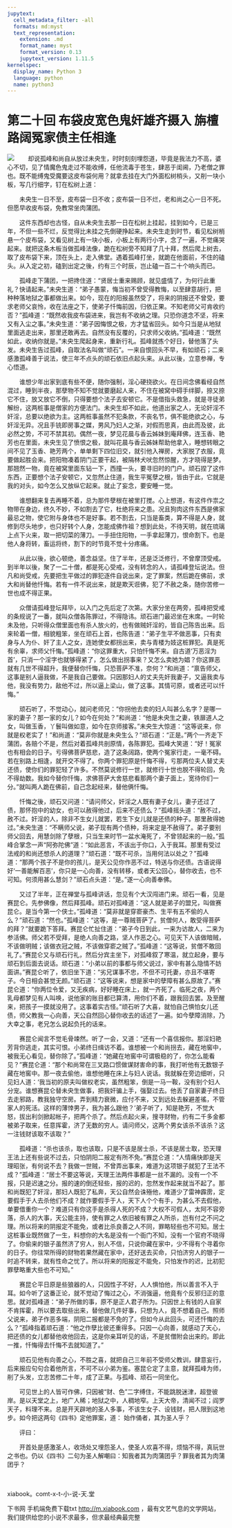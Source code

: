 ```yaml
---
jupytext:
  cell_metadata_filter: -all
  formats: md:myst
  text_representation:
    extension: .md
    format_name: myst
    format_version: 0.13
    jupytext_version: 1.11.5
kernelspec:
  display_name: Python 3
  language: python
  name: python3
---
```

# 第二十回 布袋皮宽色鬼奸雄齐摄入 旃檀路阔冤家债主任相逢

![](image/cover.jpg)
　　却说孤峰和尚自从放过未央生，时时刻刻埋怨道，毕竟是我法力不高，婆心不切，见了情魔色鬼走过不能收缚，任他流毒于苍生，肆恶于闺阃，乃老僧之罪也。既不能缚鬼受魔要这皮布袋何用？就拿去挂在大门外面松树梢头，又削一块小板，写几行细字，钉在松树上道：

　　未央生一日不至，皮布袋一日不收；皮布袋一日不烂，老和尚之心一日不死。但愿早收皮布袋，免教常坐肉蒲团。

　　这件东西却也古怪，自从未央生去那一日在松树上挂起，挂到如今，已是三年，不但一些不烂，反觉得比未挂之先倒硬挣起来。未央生走到时节，看见松树梢悬一个皮布袋，又看见树上有一块小板，小板上有两行小字，念了一遍，不觉痛哭起来。就把这条木板当做孤峰法像，跪在松树旁不知拜了几十拜，然后爬上树去，取了皮布袋下来，顶在头上，走入佛堂。遇着孤峰打坐，就跪在他面前，不住的磕头。从入定之初，磕到出定之後，约有三个时辰，岂止磕一百二十个响头而已。

　　孤峰走下蒲团，一把搀住道：“贤居士重来赐顾，就见盛情了，为何行此重礼？快请起来。”未央生道：“弟子愚蒙，悔当初不曾受得教悔，以至肆意胡行，把种种落地狱之事都做出来。如今，现在的阳报虽然受了，将来的阴报还不曾受，要求老师父哀怜，收在法座之下，使弟子忏悔前因，归依正果。不知老师父可肯收约否？”孤峰道：“既然收我皮布袋进来，我岂有不收纳之理。只恐你道念不坚，将来又有入尘之事。”未央生道：“弟子因悔恨之极，方才猛省回头。如今只当是从地狱里面逃走出来，那里还敢再去。自然没有反覆的，只求师父收纳。”孤峰道：“既然如此，收纳你就是。”未央生爬起身来，重新行礼。孤峰就拣个好日，替他落了头发。未央生告过孤峰，自取法名叫做“顽石”。一来自恨回头不早，有如顽石；二来感激孤峰善于说法，使三年不点头的顽石依旧点起头来。从此以後，立意参禅，专心悟道。

　　谁想少年出家到底有些不便，随你强制，淫心硬挠欲火。在日间念佛看经自然混过，睡到半夜，那孽物不知不觉就要磨起人来，不住在被窝中碍手绊脚，捺又捺它不住，放又放它不倒，只得要想个法子去安顿它。不是借指头救急，就是寻徒弟解纷，这两桩事是僧家的方便法门。未央生却不如此，他道出家之人，无论奸淫不奸淫，总要以绝欲为主。这两桩事虽然不犯条款，不丧名节，俱不能绝欲之心，与奸淫无异。况且手铳即房事之媒，男风乃妇人之渐，对假而思真，由此而及彼，此必然之势，不可不禁其初。偶然一夜，梦见花晨与香云姊妹到庵拜佛，连玉香、艳芳也在里面，未央生见了愤恨之极，就叫花晨与香云姊妹帮助他拿入，睡想转眼之间不见了玉香、艳芳两个，单单剩下四位旧交，就引他入禅房，大家脱了衣服，竟要做起胜会来。把阳物凑着阴门正要干起，被隔林犬吠忽然惊醒，方才晓得是梦。那翘然一物，竟在被窝里面东钻一下，西撞一头，要寻旧时的门户。顽石捏了这件东西，正要想个法子安顿它，又忽然止住道，我生平冤孽之根，皆由于此，它就是我的对头，如今怎么又放纵它起来。就止了妄念，要安睡一觉。

　　谁想翻来复去再睡不着，总为那件孽根在被里打搅。心上想道，有这件作祟之物带在身边，终久不妙，不如割去了它，杜绝将来之患。况且狗肉这件东西是佛家最忌之物，使它附与身体也不是好事。若不割去，只当是畜类，算不得是人身，就修到尽头地步，也只好转个人身，怎能成佛作祖？想到此处，不待天明，就在琉璃上点下火来，取一把切菜的薄刀。一手扭住阳物，一手拿起薄刀，恨命割下。也是他人身将转，畜运将终，割下的时节竟不觉十分疼痛。

　　从此以後，欲心顿绝，善念益坚。住了半年，还是泛泛修行，不曾摩顶受戒。到半年以後，聚了一二十僧，都是死心受戒，没有转念的人，请孤峰登坛说法。但凡和尚受戒，先要把生平做过的罪犯逐件自说出来，定了罪案，然后跪在佛前，求大和尚替他忏悔。若有一件不说出来，就是欺天诳佛，犯了不赦之条，随你苦修一世也成不得正果。

　　众僧请孤峰登坛拜毕，以入门之先后定了次第。大家分坐在两旁，孤峰把受戒的条规说了一番，就叫众僧各陈罪过，不得隐讳。顽石进门最迟坐在末席。一时轮未及他，只听得众僧里面也有杀人放火的，也有做贼奸淫的，皆自己陈告出来。后来轮着一僧，相貌粗笨，坐在顽石上首，也陈告道：“弟子生平不做恶事，只有卖身与人为仆、奸了主人之女，连她使女都拐出来，卖与青楼为妓这桩罪犯。真是死有余辜，求师父忏悔。”孤峰道：“你这罪重大，只怕忏悔不来。自古道‘万恶淫为首’，只消一个淫字也就够得紧了，怎么做出拐事来？又怎么卖她为娼？你这罪恶就有几世不得超升，我便替你忏悔，只恐菩萨不准，奈何？”和尚道：“禀告师父，这事是别人逼我做，不是我自己要做。只因那妇人的丈夫先奸我妻子，又逼我卖与他，我没有势力，敌他不过，所以逼上梁山，做了这事。其情可原，或者还可以忏悔。”

　　顽石听了，不觉动心，就问老师兄：“你拐他去卖的妇人叫甚么名字？是哪一家的妻子？那一家的女儿？如今在何处？”和尚道：“他是未央生之妻，铁扉道人之女，叫做玉香，丫鬟叫做如意，如今在京师接客。”未央生大惊道：“这等说来，你就是权老实了！”和尚道：“莫非你就是未央生么？”顽石道：“正是。”两个一齐走下蒲团，各赔个不是，然后对着孤峰共剖原情，各陈罪犯。孤峰大笑道：“好！冤家也有相会的日子。亏得佛菩萨慈悲，造了这条阔路，使两个冤家行走，一毫不碍。若在别路上相逢，就开交不得了。你两个罪犯原是忏悔不得，亏那两位夫人替丈夫还债，使你们的罪犯轻了许多。不然莫说修行一世，就修行十世也脱不得轮回，免不得劫数。我如今替你忏悔，求佛菩萨大舍慈悲看那两个妻子面上，宽待你们一分。”就叫两人跪在佛前，自己念起经来，替他俩忏悔。

　　忏悔之後，顽石又问道：“请问师父，奸淫之人既有妻子女儿，妻子还过了债，那怀抱中的幼女，也可以赦得他过，后来不还债么？”孤峰摇头道：“赦不过，赦不过。奸淫的人，除非不生女儿就罢，若生下女儿就是还债的种子。那里赦得她过。”未央生道：“不瞒师父说，弟子现有两个债种，将来定是不赦得了。弟子要别师父回去，用慧剑除了孽根，只当生来时节一盆水淹死了，不曾领起来的一般。”孤峰合掌念一声“阿弥陀佛”道：“如此恶言，不该出于你口，入于我耳。那里有受过法戒的和尚还想杀人的道理？”顽石道：“既不可杀，当用何法以处之？”孤峰道：“那两个孩子不是你的孩儿，是天公见你作恶不过，特送与你还债。古语说得好‘一善能解百恶’，你只是一心向善，没有转移，或者天公回心，替你收去，也不可知。何须用甚么慧剑？”顽石点头道：“是。”遂一心向善奉佛。

　　又过了半年，正在禅堂与孤峰讲话，忽见有个大汉闯进门来。顽石一看，见是赛昆仑。先参佛像，然后拜孤峰。顽石对孤峰道：“这人就是弟子的盟兄，叫做赛昆仑。是当今第一个侠士。”孤峰道：“莫非就是穿窬豪杰、生平有五不偷的人么？”顽石道：“然也。”孤峰道：“这等，是一尊贼菩萨了。贫僧何人，敢受得菩萨的拜？”就要跪下答拜。赛昆仑忙扯住道：“弟子今日到此，一来为访故人，二来为参活佛。师父若不受拜，是绝人向善之路，坚人作恶之心。可见天下人该做暗贼，不该做明贼；该做衣冠之贼，不该做穿窬之贼了。”孤峰道：“这等说，贫僧不敢回礼了。”赛昆仑又与顽石行礼，然后分宾主坐下，对孤峰叙了寒温，就立起身，要与顽石到后面去说话。顽石道：“小弟以前的事都与师父说过，家中有甚么隐情不妨面讲。”赛昆仑听了，依旧坐下道：“劣兄谋事不忠，不但不可托妻，亦且不堪寄子。今日相会甚觉无颜。”顽石道：“这等说来，想是家中的孽障有甚么原故了。”赛昆仑道：“你两位令爱，又无疾病，好好睡在床上，就一齐死了。临死之夜，两个乳母都梦见有人叫唤，说他家的账目都已算清，用你们不着，跟我回去罢。及至醒来，把孩子一摸就没用了。这事着实古怪。”顽石听了大喜，就怕自己惧怕女儿还债，师父教我一心向善，天公自然回心替你收去的话述了一遍。如今孽障消除，乃大幸之事，老兄怎么说起负托的话来。

　　赛昆仑闻言不觉毛骨竦然。听了一会，又道：“还有一个喜信报你。那淫妇艳芳背你逃走，其实可恨。小弟终日缉访不着。谁想被一个和尚拐去，藏在地窖中，被我无心看见，替你除了。”孤峰道：“她藏在地窖中可谓极稳的了，你怎么能看见？”赛昆仑道：“那个和尚常在三叉路口惯做谋财害命的事，我打听他有无数银子藏在地窖中。那一夜去偷他，谁想他睡在床上与妇人说话。我就躲在旁边细听，只见妇人道：‘我当初的原夫叫做权老实，虽然粗笨，倒是一马一鞍，没有别个妇人分宠。谁想赛昆仑替未央生做事，把我奸骗上手，强娶过去。他丢了自家妻子终日去走邪路，教我独守空房。弄到精力衰微，应付不来，又到远处去躲避差徭，不管家人的死活。这样的薄悻男子，我为甚么跟他？’弟子听了，知是艳芳，不觉大怒，拔出利剑掀起帐子，把两个杀了。然后点起火来，搜寻财物，约有二千多金都被弟子取来，任意挥霍，济了无数的穷人。请问师父，这两个男女该杀不该杀？这一注钱财该取不该取？”

　　孤峰道：“杀也该杀，取也该取，只是不该是居士杀，不该是居士取，恐天理王法上还有些说不过去，只怕阴阳二报定有所不免。”赛昆仑道：“人情痛快即是天理昭张，有何说不去？我做一世贼，不曾弄出事来，难道为这项银子就犯了王法不成？”孤峰道：“居士不要这等说，天理王法两件事都是一丝不漏的。没有一个不报，只是迟速之分。报的速的倒还轻些，报的迟的，忽然发作起来就当不起了。那和尚既犯了奸淫，那妇人既犯了私奔，天公自然会诛殛他，难道少了雷神霹雳，定要假手于人去杀他们不成？就作要假手于人，天下人个个有手，为甚么不去假他，单要借重你一个？难道只有你这手是杀得人死的不成？大权不可假人，太阿不容旁落，杀人的大事，天公能主持，使有罪之人依旧被有罪之人所杀，岂有付之不问之理。所以将来的阴报定不能免，或者比杀良善之人不同，罪略轻些也不可知。居士这桩事业既然做了一生，料想你的大名是没有一个衙门不知，没有一个官府不晓得了。你偷来的银子虽然济了穷人，别人不信，只说你藏在家中，少不得有个寻着你的日子。你往常所得的财物若果然藏在家中，还好送去买命，只怕济穷人的银子一时追不转来，就有性命之忧了。所以将来的阳报定不能免，只怕发作的迟，比初犯罪孽略重大些也不可知。”

　　赛昆仑平日原是些狼器的人，只因性子不好，人人惧怕他，所以善言不入于耳。如今听了这番正论，就不觉动了悔过之心，不消强逼，他竟有个反邪归正的意思。就对孤峰道：“弟子所做的事，原不是正人君子所为。只因世上有钱的人自家不肯挥霍，所以要去取些出来，替他做几件好事，只想为人，竟不想着自己。照师父说来，弟子作恶多端，阴阳二报都是不免的了。但如今从此回头，可还忏悔的去么？”孤峰指着顽石道：“他之作孽比彼还重得多。只因一心向善，就感动了天心，把还债的女儿都替他收他回去，这是你亲耳听见的话，不是贫僧附会出来的。即此一推，忏悔得去忏悔不去就知道了。”

　　顽石见他有向善之心，不胜之喜，就把自己三年前不受师父教训，肆意妄行，后来报应句句合着他所言，不可不以小弟为鉴。塞昆仑定了主意，就拜孤峰为师，削了头发，立志苦修二十年，成了正果。与孤峰、顽石一同坐化。

　　可见世上的人皆可作佛，只因被“财、色”二字缚住，不能跳脱迷津，超登彼岸。是以天堂之上，地广人稀；地狱之中，人稠地窄。上天大帝，清闻不过；阎罗天子，料理不来。总是开天辟地的圣人多事，不该生女子、设钱财，把人限到这地步。如今把这两句《四书》定他罪案，道： 始作俑者，其为圣人乎？

　　评曰：

　　开首处是感激圣人，收场处又埋怨圣人，使圣人欢喜不得，烦恼不得，真玩世之书也。仍以《四书》二句为圣人解嘲曰：知我者其为肉蒲团乎？罪我者其为肉蒲团乎？

　　

 xiabook。comt-x-t-小-说-天.堂

下书网 手机端免费下载txt http://m.xiabook.com ，最有文艺气息的文学网站，我们提供给您的小说不求最多，但求最经典最完整

